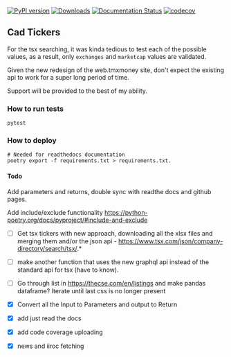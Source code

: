 [![PyPI version](https://badge.fury.io/py/cad-tickers.svg)](https://badge.fury.io/py/cad-tickers) [![Downloads](https://pepy.tech/badge/cad-tickers)](https://pepy.tech/project/cad-tickers) [![Documentation Status](https://readthedocs.org/projects/cad-tickers/badge/?version=latest)](https://cad-tickers.readthedocs.io/en/latest/?badge=latest) [![codecov](https://codecov.io/gh/FriendlyUser/cad_tickers/branch/master/graph/badge.svg)](https://codecov.io/gh/FriendlyUser/cad_tickers)
 
## Cad Tickers

For the tsx searching, it was kinda tedious to test each of the possible values, as a result, only `exchanges` and `marketcap` values are validated.

Given the new redesign of the web.tmxmoney site, don't expect the existing api to work
for a super long period of time.

Support will be provided to the best of my ability.

### How to run tests

```
pytest
```

### How to deploy


```
# Needed for readthedocs documentation
poetry export -f requirements.txt > requirements.txt.
```

#### Todo

Add parameters and returns, double sync with readthe docs and github pages.

Add include/exclude functionality https://python-poetry.org/docs/pyproject/#include-and-exclude
- [ ] Get tsx tickers with new approach, downloading
all the xlsx files and merging them and/or the json api - https://www.tsx.com/json/company-directory/search/tsx/.*

- [ ] make another function that uses the new graphql api instead of the standard api for tsx (have to know).
- [ ] Go through list in https://thecse.com/en/listings and make pandas dataframe?
Iterate until last css is no longer present
- [x] Convert all the Input to Parameters and output to Return
- [x] add just read the docs
- [x] add code coverage uploading 
- [x] news and iiroc fetching
